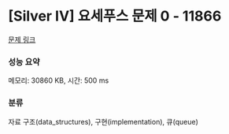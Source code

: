 # [Silver IV] 요세푸스 문제 0 - 11866 

[문제 링크](https://www.acmicpc.net/problem/11866) 

### 성능 요약

메모리: 30860 KB, 시간: 500 ms

### 분류

자료 구조(data_structures), 구현(implementation), 큐(queue)

